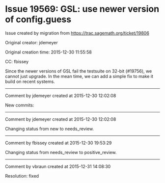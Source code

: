 # Issue 19569: GSL: use newer version of config.guess

Issue created by migration from https://trac.sagemath.org/ticket/19806

Original creator: jdemeyer

Original creation time: 2015-12-30 11:55:58

CC:  fbissey

Since the newer versions of GSL fail the testsuite on 32-bit (#19756), we cannot just upgrade. In the mean time, we can add a simple fix to make it build on recent systems.


---

Comment by jdemeyer created at 2015-12-30 12:02:08

New commits:


---

Comment by jdemeyer created at 2015-12-30 12:02:08

Changing status from new to needs_review.


---

Comment by fbissey created at 2015-12-30 19:53:29

Changing status from needs_review to positive_review.


---

Comment by vbraun created at 2015-12-31 14:08:30

Resolution: fixed
